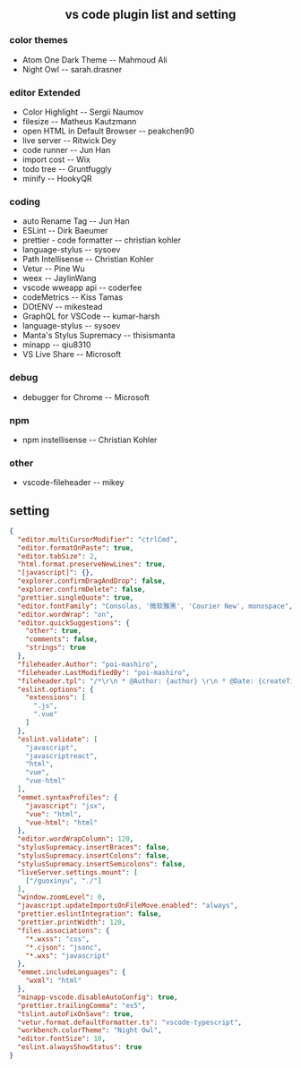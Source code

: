 <center><h2>vs code plugin list and setting</h2></center>

### color themes
* Atom One Dark Theme -- Mahmoud Ali
* Night Owl -- sarah.drasner

### editor Extended
* Color Highlight -- Sergii Naumov  
* filesize -- Matheus Kautzmann  
* open HTML in Default Browser -- peakchen90  
* live server -- Ritwick Dey  
* code runner -- Jun Han  
* import cost -- Wix  
* todo tree -- Gruntfuggly  
* minify -- HookyQR  


### coding
* auto Rename Tag -- Jun Han  
* ESLint -- Dirk Baeumer  
* prettier - code formatter -- christian kohler  
* language-stylus -- sysoev  
* Path Intellisense -- Christian Kohler
* Vetur -- Pine Wu  
* weex -- JaylinWang  
* vscode wweapp api -- coderfee    
* codeMetrics -- Kiss Tamas    
* DOtENV -- mikestead  
* GraphQL for VSCode -- kumar-harsh  
* language-stylus -- sysoev
* Manta's Stylus Supremacy -- thisismanta
* minapp -- qiu8310
* VS Live Share -- Microsoft


### debug
* debugger for Chrome -- Microsoft  

### npm
* npm instellisense -- Christian Kohler

### other
* vscode-fileheader -- mikey

## setting
```json
{
  "editor.multiCursorModifier": "ctrlCmd",
  "editor.formatOnPaste": true,
  "editor.tabSize": 2,
  "html.format.preserveNewLines": true,
  "[javascript]": {},
  "explorer.confirmDragAndDrop": false,
  "explorer.confirmDelete": false,
  "prettier.singleQuote": true,
  "editor.fontFamily": "Consolas, '微软雅黑', 'Courier New', monospace",
  "editor.wordWrap": "on",
  "editor.quickSuggestions": {
    "other": true,
    "comments": false,
    "strings": true
  },
  "fileheader.Author": "poi-mashiro",
  "fileheader.LastModifiedBy": "poi-mashiro",
  "fileheader.tpl": "/*\r\n * @Author: {author} \r\n * @Date: {createTime} \r\n * @Last Modified by:   {lastModifiedBy} \r\n * @Last Modified time: {updateTime} \r\n */\r\n",
  "eslint.options": {
    "extensions": [
      ".js",
      ".vue"
    ]
  },
  "eslint.validate": [
    "javascript",
    "javascriptreact",
    "html",
    "vue",
    "vue-html"
  ],
  "emmet.syntaxProfiles": {
    "javascript": "jsx",
    "vue": "html",
    "vue-html": "html"
  },
  "editor.wordWrapColumn": 120,
  "stylusSupremacy.insertBraces": false,
  "stylusSupremacy.insertColons": false,
  "stylusSupremacy.insertSemicolons": false,
  "liveServer.settings.mount": [
    ["/guoxinyu", "./"]
  ],
  "window.zoomLevel": 0,
  "javascript.updateImportsOnFileMove.enabled": "always",
  "prettier.eslintIntegration": false,
  "prettier.printWidth": 120,
  "files.associations": {
    "*.wxss": "css",
    "*.cjson": "jsonc",
    "*.wxs": "javascript"
  },
  "emmet.includeLanguages": {
    "wxml": "html"
  },
  "minapp-vscode.disableAutoConfig": true,
  "prettier.trailingComma": "es5",
  "tslint.autoFixOnSave": true,
  "vetur.format.defaultFormatter.ts": "vscode-typescript",
  "workbench.colorTheme": "Night Owl",
  "editor.fontSize": 10,
  "eslint.alwaysShowStatus": true
}
```
